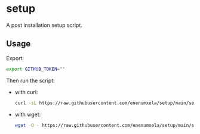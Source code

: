 # setup

A post installation setup script.

## Usage

Export:

```bash
export GITHUB_TOKEN=""
```

Then run the script:

* with curl:

	```bash
	curl -sL https://raw.githubusercontent.com/enenumxela/setup/main/setup | bash
	```

* with wget:

	```bash
	wget -O - https://raw.githubusercontent.com/enenumxela/setup/main/setup | bash
	```
